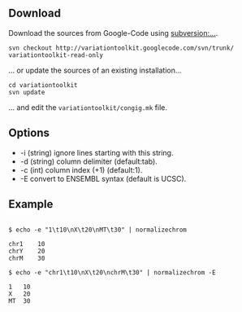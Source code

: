 


## Download ##
Download the sources from Google-Code using [subversion:...](http://subversion.apache.org/).
```
svn checkout http://variationtoolkit.googlecode.com/svn/trunk/ variationtoolkit-read-only
```
... or update the sources of an existing installation...
```
cd variationtoolkit
svn update
```
... and edit the `variationtoolkit/congig.mk` file.

## Options ##

  * -i (string) ignore lines starting with this string.
  * -d (string) column delimiter (default:tab).
  * -c (int) column index (+1) (default:1).
  * -E convert to ENSEMBL syntax (default is UCSC).


## Example ##



```

$ echo -e "1\t10\nX\t20\nMT\t30" | normalizechrom 

chr1	10
chrY	20
chrM	30

$ echo -e "chr1\t10\nX\t20\nchrM\t30" | normalizechrom -E

1	10
X	20
MT	30

```





